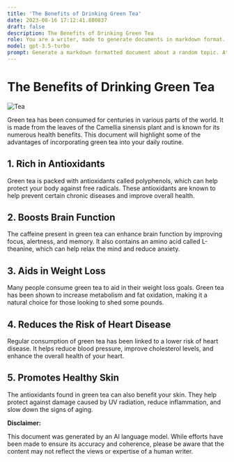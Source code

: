 ```yaml
---
title: 'The Benefits of Drinking Green Tea'
date: 2023-08-16 17:12:41.880837
draft: false
description: The Benefits of Drinking Green Tea
role: You are a writer, made to generate documents in markdown format. It is very important that all of the documents you generate are in valid markdown format.
model: gpt-3.5-turbo
prompt: Generate a markdown formatted document about a random topic. At the bottom, include a disclaimer explaining that the document was generated by you. The first line of the document should be the title. Make sure that the entire document is in proper markdown format, using a mix of various tags to make the document visually appealing.
---
```


# The Benefits of Drinking Green Tea

![Tea](https://www.example.com/tea.jpg)

Green tea has been consumed for centuries in various parts of the world. It is made from the leaves of the Camellia sinensis plant and is known for its numerous health benefits. This document will highlight some of the advantages of incorporating green tea into your daily routine.

## 1. Rich in Antioxidants

Green tea is packed with antioxidants called polyphenols, which can help protect your body against free radicals. These antioxidants are known to help prevent certain chronic diseases and improve overall health.

## 2. Boosts Brain Function

The caffeine present in green tea can enhance brain function by improving focus, alertness, and memory. It also contains an amino acid called L-theanine, which can help relax the mind and reduce anxiety.

## 3. Aids in Weight Loss

Many people consume green tea to aid in their weight loss goals. Green tea has been shown to increase metabolism and fat oxidation, making it a natural choice for those looking to shed some pounds.

## 4. Reduces the Risk of Heart Disease

Regular consumption of green tea has been linked to a lower risk of heart disease. It helps reduce blood pressure, improve cholesterol levels, and enhance the overall health of your heart.

## 5. Promotes Healthy Skin

The antioxidants found in green tea can also benefit your skin. They help protect against damage caused by UV radiation, reduce inflammation, and slow down the signs of aging.

**Disclaimer:**

This document was generated by an AI language model. While efforts have been made to ensure its accuracy and coherence, please be aware that the content may not reflect the views or expertise of a human writer.